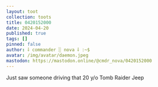 ```yaml
---
layout: toot
collection: toots
title: 0420152000
date: 2024-04-20
published: true
tags: []
pinned: false
author: ⸸ commander ░ nova ⸸ :~$
avatar: /img/avatar/daemon.jpeg
mastodon: https://mastodon.online/@cmdr_nova/0420152000
---
```


Just saw someone driving that 20 y/o Tomb Raider Jeep
